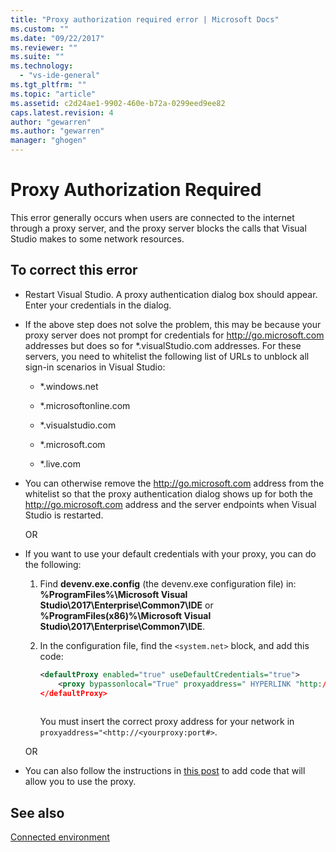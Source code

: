 ```yaml
---
title: "Proxy authorization required error | Microsoft Docs"
ms.custom: ""
ms.date: "09/22/2017"
ms.reviewer: ""
ms.suite: ""
ms.technology: 
  - "vs-ide-general"
ms.tgt_pltfrm: ""
ms.topic: "article"
ms.assetid: c2d24ae1-9902-460e-b72a-0299eed9ee82
caps.latest.revision: 4
author: "gewarren"
ms.author: "gewarren"
manager: "ghogen"
---
```

# Proxy Authorization Required
This error generally occurs when users are connected to the internet through a proxy server, and the proxy server blocks the calls that Visual Studio makes to some network resources.    
  
## To correct this error  
  
-   Restart Visual Studio. A proxy authentication dialog box should appear. Enter your credentials in the dialog.  
  
-   If the above step does not solve the problem, this may be because your proxy server does not prompt for credentials for http://go.microsoft.com addresses but does so for *.visualStudio.com addresses. For these servers, you need to whitelist the following list of URLs to unblock all sign-in scenarios in Visual Studio:  
  
    -   *.windows.net  
  
    -   *.microsoftonline.com  
  
    -   *.visualstudio.com  
  
    -   *.microsoft.com  
  
    -   *.live.com  
  
-   You can otherwise remove the http://go.microsoft.com address from the whitelist so that the proxy authentication dialog shows up for both the http://go.microsoft.com address and the server endpoints when Visual Studio is restarted.  
  
    OR  
  
-   If you want to use your default credentials with your proxy, you can do the following:  
  
    1.  Find **devenv.exe.config** (the devenv.exe configuration file) in: **%ProgramFiles%\Microsoft Visual Studio\2017\Enterprise\Common7\IDE** or **%ProgramFiles(x86)%\Microsoft Visual Studio\2017\Enterprise\Common7\IDE**.  
  
    2.  In the configuration file, find the `<system.net>` block, and add this code:  
  
        ```xml  
        <defaultProxy enabled="true" useDefaultCredentials="true">  
            <proxy bypassonlocal="True" proxyaddress=" HYPERLINK "http://<yourproxy:port#" http://<yourproxy:port#>"/>  
        </defaultProxy>  
  
        ```  
  
        You must insert the correct proxy address for your network in `proxyaddress="<http://<yourproxy:port#>`.  
  
    OR  
  
-   You can also follow the instructions in [this post](http://blogs.msdn.com/b/rido/archive/2010/05/06/how-to-connect-to-tfs-through-authenticated-web-proxy.aspx) to add code that will allow you to use the proxy.  

## See also
[Connected environment](../connected-environment.md)  